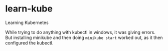 # learn-kube
Learning Kubernetes

While trying to do anything with kubectl in windows, it was giving errors. But installing minikube and then doing `minikube start` worked out, as it then configured the kubectl.

